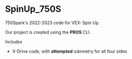 # SpinUp_750S
750Spark's 2022-2023 code for VEX: Spin Up.

Our project is created using the **PROS** CLI.

*Includes*
- X-Drive code, with **attempted** odometry for all four sides
